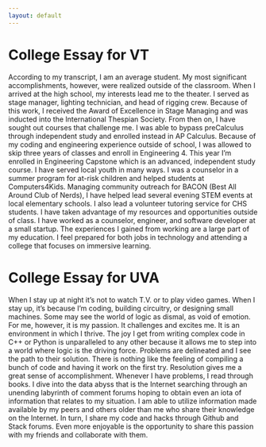 ```yaml
---
layout: default
---
```

College Essay for VT
===
According to my transcript, I am an average student. My most significant accomplishments, however, were realized outside of the classroom. 
When I arrived at the high school, my interests lead me to the theater.  I served as stage manager, lighting technician, and head of rigging crew. Because of this work,  I received the Award of Excellence in Stage Managing and was inducted into the International Thespian Society.
From then on, I have sought out courses that challenge me.  I was able to bypass preCalculus through independent study and enrolled instead in AP Calculus.  Because of my coding and engineering experience outside of school, I was allowed to skip three years of classes and enroll in Engineering 4.  This year I’m enrolled in Engineering Capstone which is an advanced, independent study course.
I have served local youth in many ways. I was a counselor in a summer program for at-risk children and helped students at Computers4Kids. Managing community outreach for BACON (Best All Around Club of Nerds), I have helped lead several evening STEM events at local elementary schools. I also lead a volunteer tutoring service for CHS students.
I have taken advantage of my resources and opportunities outside of class. I have worked as a counselor, engineer, and software developer at a small startup. The experiences I gained from working are a large part of my education. I feel prepared for both jobs in technology and attending a college that focuses on immersive learning.

College Essay for UVA
===
When I stay up at night it’s not to watch T.V. or to play video games.  When I stay up, it’s because I’m coding, building circuitry, or designing small machines.  Some may see the world of logic as dismal, as void of emotion. For me, however, it is my passion.  It challenges and excites me.  It is an environment in which I thrive.
The joy I get from writing complex code in C++ or Python is unparalleled to any other because it allows me to step into a world where logic is the driving force. Problems are delineated and I see the path to their solution.  There is nothing like the feeling of compiling a bunch of code and having it work on the first try.  Resolution gives me a great sense of accomplishment.
Whenever I have problems, I read through books. I dive into the data abyss that is the Internet searching through an unending labyrinth of comment forums hoping to obtain even an iota of information that relates to my situation. I am able to utilize information made available by my peers and others older than me who share their knowledge on the Internet.  In turn, I share my code and hacks through Github and Stack forums. Even more enjoyable is the opportunity to share this passion with my friends and collaborate with them.